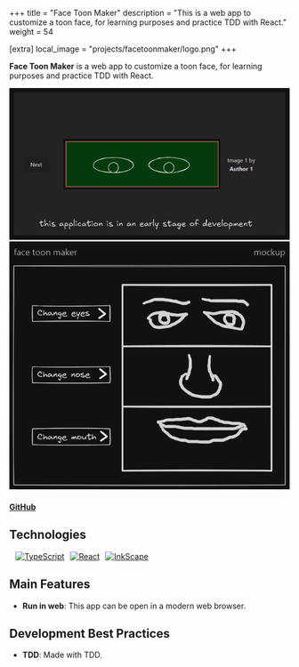+++
title = "Face Toon Maker"
description = "This is a web app to customize a toon face, for learning purposes and practice TDD with React."
weight = 54

[extra]
local_image = "projects/facetoonmaker/logo.png"
+++

**Face Toon Maker** is a web app to customize a toon face, for learning purposes and practice TDD with React.

![Face Toon Maker screenshot 1](./screenshot1.png)
![Face Toon Maker screenshot 2](./screenshot2.png)

#### [GitHub](https://github.com/darellanodev/face-toon-maker)

## Technologies

<div style="display: flex; flex-wrap: wrap; gap: 10px; margin: .8em">
    <a href="https://www.typescriptlang.org/">
        <img src="https://img.shields.io/badge/TypeScript-007ACC?style=flat&logo=typescript&logoColor=white" alt="TypeScript">
    </a>
    <a href="https://reactjs.org">
        <img src="https://img.shields.io/badge/React-20232A?style=flat&logo=react&logoColor=%2361DAFB" alt="React">
    </a>
    <a href="https://www.inkscape.org/">
        <img src="https://img.shields.io/badge/InkScape-000000?style=flat&logo=inkscape&logoColor=white" alt="InkScape">
    </a>
</div>

## Main Features

- **Run in web**: This app can be open in a modern web browser.

## Development Best Practices

- **TDD**: Made with TDD.
